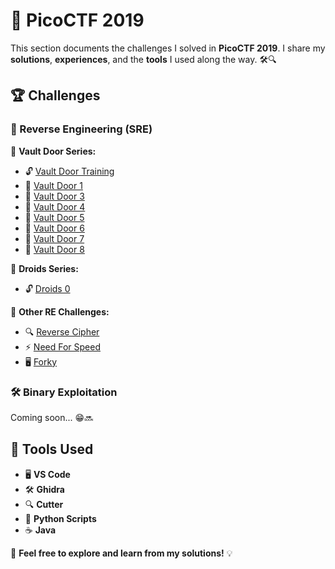 # 🚀 PicoCTF 2019  
This section documents the challenges I solved in **PicoCTF 2019**. I share my **solutions**, **experiences**, and the **tools** I used along the way. 🛠️🔍  

## 🏆 Challenges  
### 🔑 Reverse Engineering (SRE)  
📂 **Vault Door Series:**  
- 🔓 [Vault Door Training](./vault-door-training.md)  
- 🔐 [Vault Door 1](./VaultDoor1.md)  
- 🔐 [Vault Door 3](./VaultDoor3.md)  
- 🔐 [Vault Door 4](./VaultDoor4.md)  
- 🔐 [Vault Door 5](./VaultDoor5.md)  
- 🔐 [Vault Door 6](./VaultDoor6.md)  
- 🔐 [Vault Door 7](./VaultDoor7.md)  
- 🔐 [Vault Door 8](./VaultDoor8.md)  

📂 **Droids Series:**  
- 🔓 [Droids 0](./droids0.md)  

🔄 **Other RE Challenges:**  
- 🔍 [Reverse Cipher](./reverse_cipher.md)  
- ⚡  [Need For Speed](./need_for_speed.md)  
- 🖥️ [Forky](./Forky.md)  


### 🛠️ Binary Exploitation  
Coming soon... 😁🔜  

## 🔧 Tools Used  
- 🖥️ **VS Code**  
- 🛠️ **Ghidra**
- 🔍 **Cutter**
- 🐍 **Python Scripts**  
- ☕ **Java**  

🚀 **Feel free to explore and learn from my solutions!** 💡  
